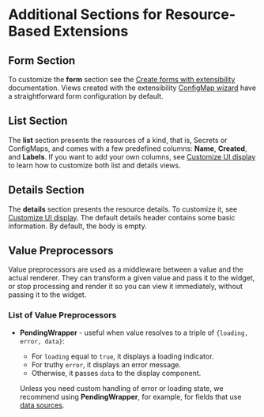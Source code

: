 # Additional Sections for Resource-Based Extensions

## Form Section

To customize the **form** section see the [Create forms with extensibility](./40-form-fields.md) documentation.
Views created with the extensibility [ConfigMap wizard](README.md) have a straightforward form configuration by default.

## List Section

The **list** section presents the resources of a kind, that is, Secrets or ConfigMaps, and comes with a few predefined columns: **Name**, **Created**, and **Labels**.
If you want to add your own columns, see [Customize UI display](./30-details-summary.md) to learn how to customize both list and details views.

## Details Section

The **details** section presents the resource details. To customize it, see [Customize UI display](./30-details-summary.md). The default details header contains some basic information. By default, the body is empty.

## Value Preprocessors

Value preprocessors are used as a middleware between a value and the actual renderer. They can transform a given value and pass it to the widget, or stop processing and render it so you can view it immediately, without passing it to the widget.

### List of Value Preprocessors

- **PendingWrapper** - useful when value resolves to a triple of `{loading, error, data}`:

  - For `loading` equal to `true`, it displays a loading indicator.
  - For truthy `error`, it displays an error message.
  - Otherwise, it passes `data` to the display component.

  Unless you need custom handling of error or loading state, we recommend using **PendingWrapper**, for example, for fields that use [data sources](90-datasources.md).
